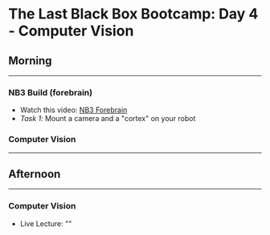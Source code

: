 # The Last Black Box Bootcamp: Day 4 - Computer Vision

## Morning

----

### NB3 Build (forebrain)

- Watch this video: [NB3 Forebrain](https://vimeo.com/628545232)
- *Task 1*: Mount a camera and a "cortex" on your robot

### Computer Vision

----

## Afternoon

----

### Computer Vision

- Live Lecture: ""

